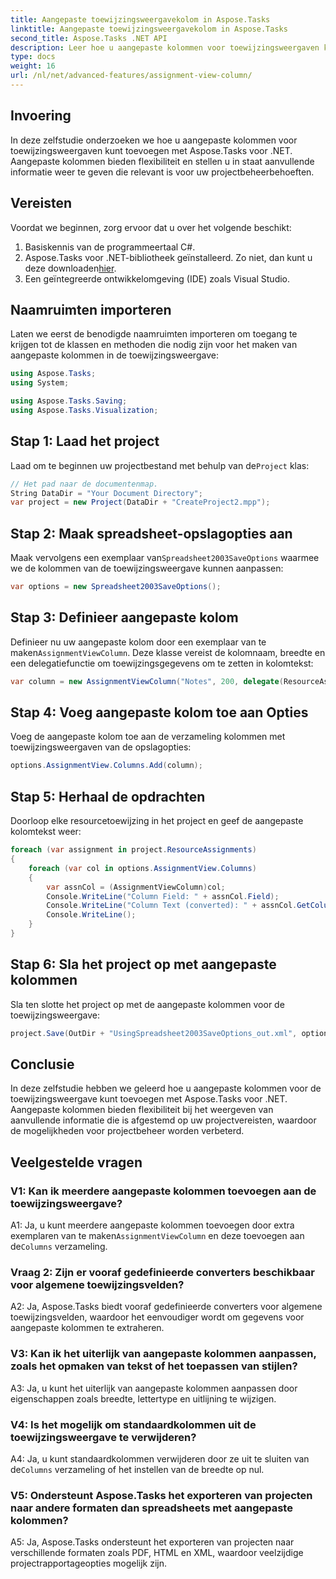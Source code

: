 ```yaml
---
title: Aangepaste toewijzingsweergavekolom in Aspose.Tasks
linktitle: Aangepaste toewijzingsweergavekolom in Aspose.Tasks
second_title: Aspose.Tasks .NET API
description: Leer hoe u aangepaste kolommen voor toewijzingsweergaven kunt toevoegen in Aspose.Tasks voor .NET om de mogelijkheden voor projectbeheer te verbeteren.
type: docs
weight: 16
url: /nl/net/advanced-features/assignment-view-column/
---
```

## Invoering

In deze zelfstudie onderzoeken we hoe u aangepaste kolommen voor toewijzingsweergaven kunt toevoegen met Aspose.Tasks voor .NET. Aangepaste kolommen bieden flexibiliteit en stellen u in staat aanvullende informatie weer te geven die relevant is voor uw projectbeheerbehoeften.

## Vereisten

Voordat we beginnen, zorg ervoor dat u over het volgende beschikt:

1. Basiskennis van de programmeertaal C#.
2.  Aspose.Tasks voor .NET-bibliotheek geïnstalleerd. Zo niet, dan kunt u deze downloaden[hier](https://releases.aspose.com/tasks/net/).
3. Een geïntegreerde ontwikkelomgeving (IDE) zoals Visual Studio.

## Naamruimten importeren

Laten we eerst de benodigde naamruimten importeren om toegang te krijgen tot de klassen en methoden die nodig zijn voor het maken van aangepaste kolommen in de toewijzingsweergave:

```csharp
using Aspose.Tasks;
using System;

using Aspose.Tasks.Saving;
using Aspose.Tasks.Visualization;

```

## Stap 1: Laad het project

 Laad om te beginnen uw projectbestand met behulp van de`Project` klas:

```csharp
// Het pad naar de documentenmap.
String DataDir = "Your Document Directory";
var project = new Project(DataDir + "CreateProject2.mpp");
```

## Stap 2: Maak spreadsheet-opslagopties aan

 Maak vervolgens een exemplaar van`Spreadsheet2003SaveOptions` waarmee we de kolommen van de toewijzingsweergave kunnen aanpassen:

```csharp
var options = new Spreadsheet2003SaveOptions();
```

## Stap 3: Definieer aangepaste kolom

 Definieer nu uw aangepaste kolom door een exemplaar van te maken`AssignmentViewColumn`. Deze klasse vereist de kolomnaam, breedte en een delegatiefunctie om toewijzingsgegevens om te zetten in kolomtekst:

```csharp
var column = new AssignmentViewColumn("Notes", 200, delegate(ResourceAssignment assignment) { return assignment.Get(Asn.NotesText); });
```

## Stap 4: Voeg aangepaste kolom toe aan Opties

Voeg de aangepaste kolom toe aan de verzameling kolommen met toewijzingsweergaven van de opslagopties:

```csharp
options.AssignmentView.Columns.Add(column);
```

## Stap 5: Herhaal de opdrachten

Doorloop elke resourcetoewijzing in het project en geef de aangepaste kolomtekst weer:

```csharp
foreach (var assignment in project.ResourceAssignments)
{
    foreach (var col in options.AssignmentView.Columns)
    {
        var assnCol = (AssignmentViewColumn)col;
        Console.WriteLine("Column Field: " + assnCol.Field);
        Console.WriteLine("Column Text (converted): " + assnCol.GetColumnText(assignment));
        Console.WriteLine();
    }
}
```

## Stap 6: Sla het project op met aangepaste kolommen

Sla ten slotte het project op met de aangepaste kolommen voor de toewijzingsweergave:

```csharp
project.Save(OutDir + "UsingSpreadsheet2003SaveOptions_out.xml", options);
```

## Conclusie

In deze zelfstudie hebben we geleerd hoe u aangepaste kolommen voor de toewijzingsweergave kunt toevoegen met Aspose.Tasks voor .NET. Aangepaste kolommen bieden flexibiliteit bij het weergeven van aanvullende informatie die is afgestemd op uw projectvereisten, waardoor de mogelijkheden voor projectbeheer worden verbeterd.

## Veelgestelde vragen

### V1: Kan ik meerdere aangepaste kolommen toevoegen aan de toewijzingsweergave?

 A1: Ja, u kunt meerdere aangepaste kolommen toevoegen door extra exemplaren van te maken`AssignmentViewColumn` en deze toevoegen aan de`Columns` verzameling.

### Vraag 2: Zijn er vooraf gedefinieerde converters beschikbaar voor algemene toewijzingsvelden?

A2: Ja, Aspose.Tasks biedt vooraf gedefinieerde converters voor algemene toewijzingsvelden, waardoor het eenvoudiger wordt om gegevens voor aangepaste kolommen te extraheren.

### V3: Kan ik het uiterlijk van aangepaste kolommen aanpassen, zoals het opmaken van tekst of het toepassen van stijlen?

A3: Ja, u kunt het uiterlijk van aangepaste kolommen aanpassen door eigenschappen zoals breedte, lettertype en uitlijning te wijzigen.

### V4: Is het mogelijk om standaardkolommen uit de toewijzingsweergave te verwijderen?

 A4: Ja, u kunt standaardkolommen verwijderen door ze uit te sluiten van de`Columns` verzameling of het instellen van de breedte op nul.

### V5: Ondersteunt Aspose.Tasks het exporteren van projecten naar andere formaten dan spreadsheets met aangepaste kolommen?

A5: Ja, Aspose.Tasks ondersteunt het exporteren van projecten naar verschillende formaten zoals PDF, HTML en XML, waardoor veelzijdige projectrapportageopties mogelijk zijn.